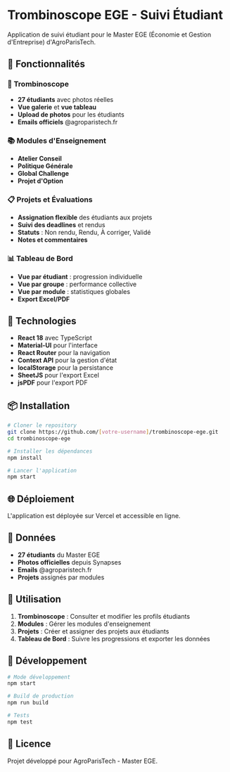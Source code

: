 # Trombinoscope EGE - Suivi Étudiant

Application de suivi étudiant pour le Master EGE (Économie et Gestion d'Entreprise) d'AgroParisTech.

## 🎯 Fonctionnalités

### 📸 Trombinoscope
- **27 étudiants** avec photos réelles
- **Vue galerie** et **vue tableau**
- **Upload de photos** pour les étudiants
- **Emails officiels** @agroparistech.fr

### 📚 Modules d'Enseignement
- **Atelier Conseil**
- **Politique Générale** 
- **Global Challenge**
- **Projet d'Option**

### 📋 Projets et Évaluations
- **Assignation flexible** des étudiants aux projets
- **Suivi des deadlines** et rendus
- **Statuts** : Non rendu, Rendu, À corriger, Validé
- **Notes et commentaires**

### 📊 Tableau de Bord
- **Vue par étudiant** : progression individuelle
- **Vue par groupe** : performance collective
- **Vue par module** : statistiques globales
- **Export Excel/PDF**

## 🚀 Technologies

- **React 18** avec TypeScript
- **Material-UI** pour l'interface
- **React Router** pour la navigation
- **Context API** pour la gestion d'état
- **localStorage** pour la persistance
- **SheetJS** pour l'export Excel
- **jsPDF** pour l'export PDF

## 📦 Installation

```bash
# Cloner le repository
git clone https://github.com/[votre-username]/trombinoscope-ege.git
cd trombinoscope-ege

# Installer les dépendances
npm install

# Lancer l'application
npm start
```

## 🌐 Déploiement

L'application est déployée sur Vercel et accessible en ligne.

## 👥 Données

- **27 étudiants** du Master EGE
- **Photos officielles** depuis Synapses
- **Emails** @agroparistech.fr
- **Projets** assignés par modules

## 📝 Utilisation

1. **Trombinoscope** : Consulter et modifier les profils étudiants
2. **Modules** : Gérer les modules d'enseignement
3. **Projets** : Créer et assigner des projets aux étudiants
4. **Tableau de Bord** : Suivre les progressions et exporter les données

## 🔧 Développement

```bash
# Mode développement
npm start

# Build de production
npm run build

# Tests
npm test
```

## 📄 Licence

Projet développé pour AgroParisTech - Master EGE.